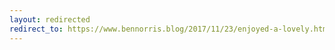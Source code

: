 ```yaml
---
layout: redirected
redirect_to: https://www.bennorris.blog/2017/11/23/enjoyed-a-lovely.html
---
```

